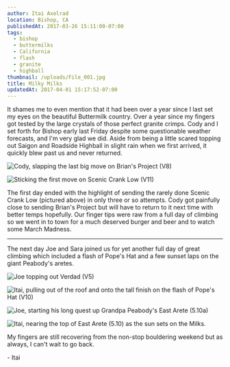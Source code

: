 ```yaml
---
author: Itai Axelrad
location: Bishop, CA
publishedAt: 2017-03-26 15:11:00-07:00
tags:
  - bishop
  - buttermilks
  - California
  - flash
  - granite
  - highball
thumbnail: /uploads/File_001.jpg
title: Milky Milks
updatedAt: 2017-04-01 15:17:52-07:00
---
```


It shames me to even mention that it had been over a year since I last set my eyes on the beautiful Buttermilk country. Over a year since my fingers got tested by the large crystals of those perfect granite crimps. Cody and I set forth for Bishop early last Friday despite some questionable weather forecasts, and I'm very glad we did.
Aside from being a little scared topping out Saigon and Roadside Highball in slight rain when we first arrived, it quickly blew past us and never returned.

![Cody, slapping the last big move on Brian's Project (V8)](/uploads/File_0004.jpg)

![Sticking the first move on Scenic Crank Low (V11)](/uploads/File_0003.jpg)

The first day ended with the highlight of sending the rarely done Scenic Crank Low (pictured above) in only three or so attempts. Cody got painfully close to sending Brian's Project but will have to return to it next time with better temps hopefully. Our finger tips were raw from a full day of climbing so we went in to town for a much deserved burger and beer and to watch some March Madness.

---

The next day Joe and Sara joined us for yet another full day of great climbing which included a flash of Pope's Hat and a few sunset laps on the giant Peabody's aretes.

![Joe topping out Verdad (V5)](/uploads/File_0002.jpg)

![Itai, pulling out of the roof and onto the tall finish on the flash of Pope's Hat (V10)](/uploads/File_001.jpg)

![Joe, starting his long quest up Grandpa Peabody's East Arete (5.10a)](/uploads/File_0001.jpg)

![Itai, nearing the top of East Arete (5.10) as the sun sets on the Milks.](/uploads/File_000.jpg)

My fingers are still recovering from the non-stop bouldering weekend but as always, I can't wait to go back.

\- Itai
